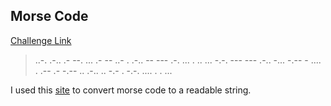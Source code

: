 **Morse Code**
-------------
[Challenge Link](https://ctflearn.com/challenge/309)  

> ..-. .-.. .- --. ... .- -- ..- . .-.. -- --- .-. ... . .. ... -.-. --- --- .-.. -... -.-- - .... . .-- .- -.-- .. .-.. .. -.- . -.-. .... . . ...

I used this [site](https://www.browserling.com/tools/morse-to-text) to convert morse code to a readable string.
